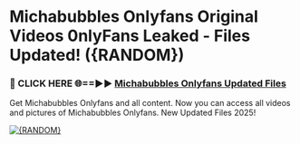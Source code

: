 # Michabubbles Onlyfans Original Videos 0nlyFans Leaked - Files Updated! ({RANDOM})

<h3>🔴 CLICK HERE 🌐==►► <a href="https://betterlinks.top/A2PfLJ" rel="nofollow">Michabubbles Onlyfans Updated Files</a></h3>

Get Michabubbles Onlyfans and all content. Now you can access all videos and pictures of Michabubbles Onlyfans. New Updated Files 2025!

[![{RANDOM}](https://i.imgur.com/ppqm5kG.gif)](https://betterlinks.top/A2PfLJ)